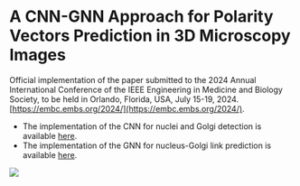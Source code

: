 # A CNN-GNN Approach for Polarity Vectors Prediction in 3D Microscopy Images
Official implementation of the paper submitted to the 2024 Annual International Conference of the IEEE Engineering in Medicine and Biology Society, to be held in Orlando, Florida, USA, July 15-19, 2024.[https://embc.embs.org/2024/](https://embc.embs.org/2024/).


* The implementation of the CNN for nuclei and Golgi detection is available [here](https://github.com/HemaxiN/Nucleus-Golgi-Polarity-Vectors/tree/main/CNN).
* The implementation of the GNN for nucleus-Golgi link prediction is available [here](https://github.com/HemaxiN/Nucleus-Golgi-Polarity-Vectors/tree/main/GNN).

![](https://https://github.com/HemaxiN/Polarity-Vectors/tree/main/Images/approach.png)

  
